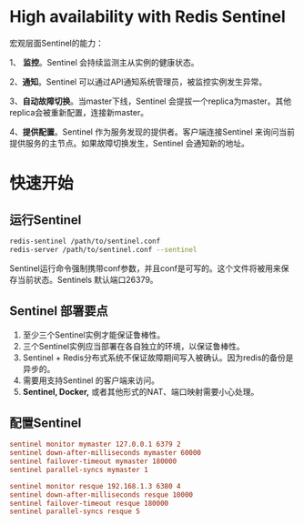 # High availability with Redis Sentinel

宏观层面Sentinel的能力：

1、 **监控**。Sentinel 会持续监测主从实例的健康状态。

2、**通知**。Sentinel 可以通过API通知系统管理员，被监控实例发生异常。

3、**自动故障切换**。当master下线，Sentinel 会提拔一个replica为master。其他replica会被重新配置，连接新master。

4、**提供配置**。Sentinel 作为服务发现的提供者。客户端连接Sentinel 来询问当前提供服务的主节点。如果故障切换发生，Sentinel 会通知新的地址。



# 快速开始

## 运行Sentinel

```sh
redis-sentinel /path/to/sentinel.conf
redis-server /path/to/sentinel.conf --sentinel
```

Sentinel运行命令强制携带conf参数，并且conf是可写的。这个文件将被用来保存当前状态。Sentinels 默认端口26379。

## Sentinel 部署要点

1. 至少三个Sentinel实例才能保证鲁棒性。
2. 三个Sentinel实例应当部署在各自独立的环境，以保证鲁棒性。
3. Sentinel + Redis分布式系统不保证故障期间写入被确认。因为redis的备份是异步的。
4. 需要用支持Sentinel 的客户端来访问。
5. **Sentinel, Docker,** 或者其他形式的NAT、端口映射需要小心处理。

## 配置Sentinel

```conf
sentinel monitor mymaster 127.0.0.1 6379 2
sentinel down-after-milliseconds mymaster 60000
sentinel failover-timeout mymaster 180000
sentinel parallel-syncs mymaster 1

sentinel monitor resque 192.168.1.3 6380 4
sentinel down-after-milliseconds resque 10000
sentinel failover-timeout resque 180000
sentinel parallel-syncs resque 5
```

